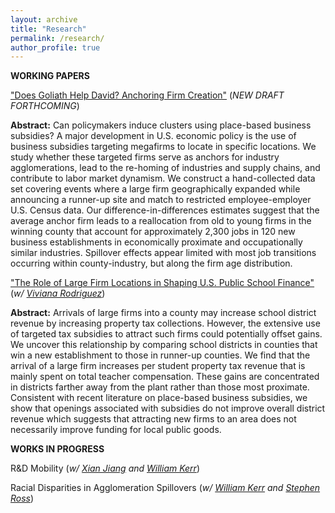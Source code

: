 ```yaml
---
layout: archive
title: "Research"
permalink: /research/
author_profile: true
---
```


**WORKING PAPERS**


["Does Goliath Help David? Anchoring Firm Creation"](https://www.dropbox.com/s/d9c2c2ltmxiuo25/Goliath.pdf?dl=0)
(*NEW DRAFT FORTHCOMING*)

**Abstract:** Can policymakers induce clusters using place-based business subsidies? A major development in U.S. economic policy is the use of business subsidies targeting megafirms to locate in specific locations. We study whether these targeted firms serve as anchors for industry agglomerations, lead to the re-homing of industries and  supply chains, and contribute to labor market dynamism. We construct a hand-collected data set covering events where a large firm geographically expanded while announcing a runner-up site and match to restricted employee-employer U.S. Census data. Our difference-in-differences estimates suggest that the average anchor firm leads to a reallocation from old to young firms in the winning county that account for approximately 2,300 jobs in 120 new business establishments in economically proximate and occupationally similar industries. Spillover effects appear limited with most job transitions occurring within county-industry, but along the firm age distribution.

["The Role of Large Firm Locations in Shaping U.S. Public School Finance"](https://www.dropbox.com/s/qjyg8spydxhgua5/Gupta%20Rodriguez%202022.pdf?dl=0) (*w/ [Viviana Rodriguez](https://www.vivianarodriguez.com/)*)

**Abstract:** Arrivals of large firms into a county may increase school district revenue by increasing property tax collections. However, the extensive use of targeted tax subsidies to attract such firms could potentially offset gains. We uncover this relationship by comparing school districts in counties that win a new establishment to those in runner-up counties. We find that the arrival of a large firm increases per student property tax revenue that is mainly spent on total teacher compensation. These gains are concentrated in districts farther away from the plant rather than those most proximate. Consistent with recent literature on place-based business subsidies, we show that openings associated with subsidies do not improve overall district revenue which suggests that attracting new firms to an area does not necessarily improve funding for local public goods.


**WORKS IN PROGRESS** 

R&amp;D Mobility (*w/ [Xian Jiang](https://www.xian-jiang.com/) and [William Kerr](https://www.hbs.edu/faculty/Pages/profile.aspx?facId=337265)*)

Racial Disparities in Agglomeration Spillovers (*w/ [William Kerr](https://www.hbs.edu/faculty/Pages/profile.aspx?facId=337265) and [Stephen Ross](https://econ.uconn.edu/ross/)*)
